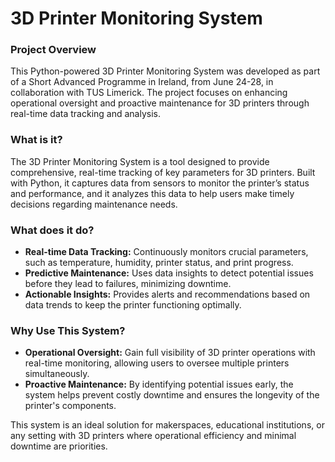 # 3D Printer Monitoring System

### Project Overview
This Python-powered 3D Printer Monitoring System was developed as part of a Short Advanced Programme in Ireland, from June 24-28, in collaboration with TUS Limerick. The project focuses on enhancing operational oversight and proactive maintenance for 3D printers through real-time data tracking and analysis.

### What is it?
The 3D Printer Monitoring System is a tool designed to provide comprehensive, real-time tracking of key parameters for 3D printers. Built with Python, it captures data from sensors to monitor the printer’s status and performance, and it analyzes this data to help users make timely decisions regarding maintenance needs.

### What does it do?
- **Real-time Data Tracking:** Continuously monitors crucial parameters, such as temperature, humidity, printer status, and print progress.
- **Predictive Maintenance:** Uses data insights to detect potential issues before they lead to failures, minimizing downtime.
- **Actionable Insights:** Provides alerts and recommendations based on data trends to keep the printer functioning optimally.

### Why Use This System?
- **Operational Oversight:** Gain full visibility of 3D printer operations with real-time monitoring, allowing users to oversee multiple printers simultaneously.
- **Proactive Maintenance:** By identifying potential issues early, the system helps prevent costly downtime and ensures the longevity of the printer's components.

This system is an ideal solution for makerspaces, educational institutions, or any setting with 3D printers where operational efficiency and minimal downtime are priorities.
